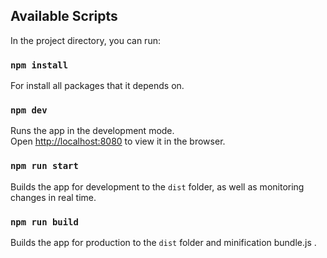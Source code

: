 ## Available Scripts

In the project directory, you can run:

### `npm install` 

For install all packages that it depends on.

### `npm dev`

Runs the app in the development mode.<br>
Open [http://localhost:8080](http://localhost:8080) to view it in the browser.


### `npm run start`

Builds the app for development to the `dist` folder, as well as monitoring changes in real time.<br>


### `npm run build`

Builds the app for production to the `dist` folder and minification bundle.js .<br>

